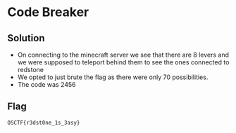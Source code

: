 # Code Breaker

## Solution

- On connecting to the minecraft server we see that there are 8 levers and we were supposed to teleport behind them to see the ones connected to redstone
- We opted to just brute the flag as there were only 70 possibilities.
- The code was 2456

## Flag

```
OSCTF{r3dst0ne_1s_3asy}
```
